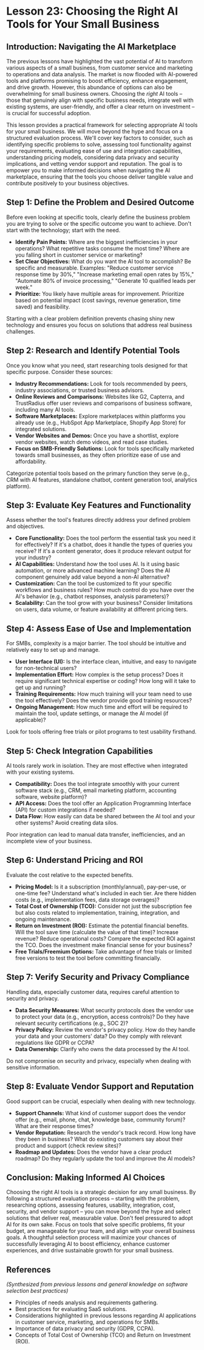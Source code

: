 # Lesson 23: Choosing the Right AI Tools for Your Small Business

## Introduction: Navigating the AI Marketplace

The previous lessons have highlighted the vast potential of AI to transform various aspects of a small business, from customer service and marketing to operations and data analysis. The market is now flooded with AI-powered tools and platforms promising to boost efficiency, enhance engagement, and drive growth. However, this abundance of options can also be overwhelming for small business owners. Choosing the *right* AI tools – those that genuinely align with specific business needs, integrate well with existing systems, are user-friendly, and offer a clear return on investment – is crucial for successful adoption.

This lesson provides a practical framework for selecting appropriate AI tools for your small business. We will move beyond the hype and focus on a structured evaluation process. We'll cover key factors to consider, such as identifying specific problems to solve, assessing tool functionality against your requirements, evaluating ease of use and integration capabilities, understanding pricing models, considering data privacy and security implications, and vetting vendor support and reputation. The goal is to empower you to make informed decisions when navigating the AI marketplace, ensuring that the tools you choose deliver tangible value and contribute positively to your business objectives.

## Step 1: Define the Problem and Desired Outcome

Before even looking at specific tools, clearly define the business problem you are trying to solve or the specific outcome you want to achieve. Don't start with the technology; start with the need.

*   **Identify Pain Points:** Where are the biggest inefficiencies in your operations? What repetitive tasks consume the most time? Where are you falling short in customer service or marketing?
*   **Set Clear Objectives:** What do you want the AI tool to accomplish? Be specific and measurable. Examples: "Reduce customer service response time by 30%," "Increase marketing email open rates by 15%," "Automate 80% of invoice processing," "Generate 10 qualified leads per week."
*   **Prioritize:** You likely have multiple areas for improvement. Prioritize based on potential impact (cost savings, revenue generation, time saved) and feasibility.

Starting with a clear problem definition prevents chasing shiny new technology and ensures you focus on solutions that address real business challenges.

## Step 2: Research and Identify Potential Tools

Once you know what you need, start researching tools designed for that specific purpose. Consider these sources:

*   **Industry Recommendations:** Look for tools recommended by peers, industry associations, or trusted business advisors.
*   **Online Reviews and Comparisons:** Websites like G2, Capterra, and TrustRadius offer user reviews and comparisons of business software, including many AI tools.
*   **Software Marketplaces:** Explore marketplaces within platforms you already use (e.g., HubSpot App Marketplace, Shopify App Store) for integrated solutions.
*   **Vendor Websites and Demos:** Once you have a shortlist, explore vendor websites, watch demo videos, and read case studies.
*   **Focus on SMB-Friendly Solutions:** Look for tools specifically marketed towards small businesses, as they often prioritize ease of use and affordability.

Categorize potential tools based on the primary function they serve (e.g., CRM with AI features, standalone chatbot, content generation tool, analytics platform).

## Step 3: Evaluate Key Features and Functionality

Assess whether the tool's features directly address your defined problem and objectives.

*   **Core Functionality:** Does the tool perform the essential task you need it for effectively? If it's a chatbot, does it handle the types of queries you receive? If it's a content generator, does it produce relevant output for your industry?
*   **AI Capabilities:** Understand *how* the tool uses AI. Is it using basic automation, or more advanced machine learning? Does the AI component genuinely add value beyond a non-AI alternative?
*   **Customization:** Can the tool be customized to fit your specific workflows and business rules? How much control do you have over the AI's behavior (e.g., chatbot responses, analysis parameters)?
*   **Scalability:** Can the tool grow with your business? Consider limitations on users, data volume, or feature availability at different pricing tiers.

## Step 4: Assess Ease of Use and Implementation

For SMBs, complexity is a major barrier. The tool should be intuitive and relatively easy to set up and manage.

*   **User Interface (UI):** Is the interface clean, intuitive, and easy to navigate for non-technical users?
*   **Implementation Effort:** How complex is the setup process? Does it require significant technical expertise or coding? How long will it take to get up and running?
*   **Training Requirements:** How much training will your team need to use the tool effectively? Does the vendor provide good training resources?
*   **Ongoing Management:** How much time and effort will be required to maintain the tool, update settings, or manage the AI model (if applicable)?

Look for tools offering free trials or pilot programs to test usability firsthand.

## Step 5: Check Integration Capabilities

AI tools rarely work in isolation. They are most effective when integrated with your existing systems.

*   **Compatibility:** Does the tool integrate smoothly with your current software stack (e.g., CRM, email marketing platform, accounting software, website platform)?
*   **API Access:** Does the tool offer an Application Programming Interface (API) for custom integrations if needed?
*   **Data Flow:** How easily can data be shared between the AI tool and your other systems? Avoid creating data silos.

Poor integration can lead to manual data transfer, inefficiencies, and an incomplete view of your business.

## Step 6: Understand Pricing and ROI

Evaluate the cost relative to the expected benefits.

*   **Pricing Model:** Is it a subscription (monthly/annual), pay-per-use, or one-time fee? Understand what's included in each tier. Are there hidden costs (e.g., implementation fees, data storage overages)?
*   **Total Cost of Ownership (TCO):** Consider not just the subscription fee but also costs related to implementation, training, integration, and ongoing maintenance.
*   **Return on Investment (ROI):** Estimate the potential financial benefits. Will the tool save time (calculate the value of that time)? Increase revenue? Reduce operational costs? Compare the expected ROI against the TCO. Does the investment make financial sense for your business?
*   **Free Trials/Freemium Options:** Take advantage of free trials or limited free versions to test the tool before committing financially.

## Step 7: Verify Security and Privacy Compliance

Handling data, especially customer data, requires careful attention to security and privacy.

*   **Data Security Measures:** What security protocols does the vendor use to protect your data (e.g., encryption, access controls)? Do they have relevant security certifications (e.g., SOC 2)?
*   **Privacy Policy:** Review the vendor's privacy policy. How do they handle your data and your customers' data? Do they comply with relevant regulations like GDPR or CCPA?
*   **Data Ownership:** Clarify who owns the data processed by the AI tool.

Do not compromise on security and privacy, especially when dealing with sensitive information.

## Step 8: Evaluate Vendor Support and Reputation

Good support can be crucial, especially when dealing with new technology.

*   **Support Channels:** What kind of customer support does the vendor offer (e.g., email, phone, chat, knowledge base, community forum)? What are their response times?
*   **Vendor Reputation:** Research the vendor's track record. How long have they been in business? What do existing customers say about their product and support (check review sites)?
*   **Roadmap and Updates:** Does the vendor have a clear product roadmap? Do they regularly update the tool and improve the AI models?

## Conclusion: Making Informed AI Choices

Choosing the right AI tools is a strategic decision for any small business. By following a structured evaluation process – starting with the problem, researching options, assessing features, usability, integration, cost, security, and vendor support – you can move beyond the hype and select solutions that deliver real, measurable value. Don't feel pressured to adopt AI for its own sake. Focus on tools that solve specific problems, fit your budget, are manageable for your team, and align with your overall business goals. A thoughtful selection process will maximize your chances of successfully leveraging AI to boost efficiency, enhance customer experiences, and drive sustainable growth for your small business.

## References

*(Synthesized from previous lessons and general knowledge on software selection best practices)*

*   Principles of needs analysis and requirements gathering.
*   Best practices for evaluating SaaS solutions.
*   Considerations highlighted in previous lessons regarding AI applications in customer service, marketing, and operations for SMBs.
*   Importance of data privacy and security (GDPR, CCPA).
*   Concepts of Total Cost of Ownership (TCO) and Return on Investment (ROI).
